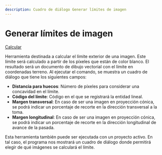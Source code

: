 ```yaml
---
description: Cuadro de diálogo Generar límites de imagen
---
```


# Generar límites de imagen

[Calcular](../fichas-de-herramientas/ficha-de-herramientas-imagen/imagen-calcular.md)

Herramienta destinada a calcular el límite exterior de una imagen. Este límite será calculado a partir de los píxeles que están de color blanco. El resultado será un documento de dibujo vectorial con el límite en coordenadas terreno. Al ejecutar el comando, se muestra un cuadro de diálogo que tiene los siguientes campos:

* **Distancia para huecos**: Número de píxeles para considerar una concavidad en el límite.
* **Código del límite**: Código en el que se registrará la entidad lineal.
* **Margen transversal**: En caso de ser una imagen en proyección cónica, se podrá indicar un porcentaje de recorte en la dirección transversal a la toma.
* **Margen longitudinal**: En caso de ser una imagen en proyección cónica, se podrá indicar un porcentaje de recorte en la dirección longitudinal de avance de la pasada.

Esta herramienta también puede ser ejecutada con un proyecto activo. En tal caso, el programa nos mostrará un cuadro de diálogo donde permitirá elegir de qué imágenes se calculará el límite.

